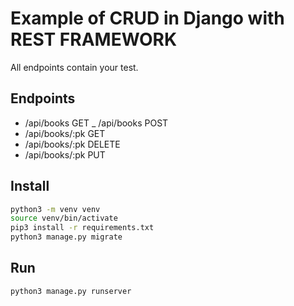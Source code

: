 # Example of CRUD in Django with REST FRAMEWORK

All endpoints contain your test.

## Endpoints

- /api/books	GET
_ /api/books	POST
- /api/books/:pk	GET
- /api/books/:pk	DELETE
- /api/books/:pk	PUT

## Install

``` bash
python3 -m venv venv
source venv/bin/activate
pip3 install -r requirements.txt
python3 manage.py migrate
```

## Run

``` bash
python3 manage.py runserver
```
